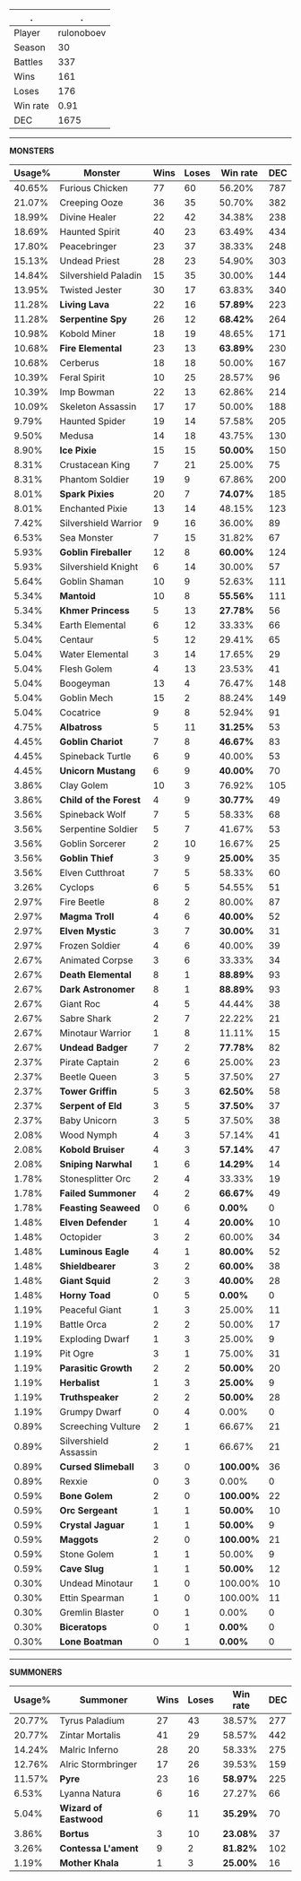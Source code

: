 .|.
|-|-
Player|rulonoboev
Season|30
Battles|337
Wins|161
Loses|176
Win rate|0.91
DEC|1675

---
**MONSTERS**

Usage%|Monster|Wins|Loses|Win rate|DEC|
-|-|-|-|-|-|
40.65%|Furious Chicken|77|60|56.20%|787|
21.07%|Creeping Ooze|36|35|50.70%|382|
18.99%|Divine Healer|22|42|34.38%|238|
18.69%|Haunted Spirit|40|23|63.49%|434|
17.80%|Peacebringer|23|37|38.33%|248|
15.13%|Undead Priest|28|23|54.90%|303|
14.84%|Silvershield Paladin|15|35|30.00%|144|
13.95%|Twisted Jester|30|17|63.83%|340|
11.28%|**Living Lava**|22|16|**57.89%**|223|
11.28%|**Serpentine Spy**|26|12|**68.42%**|264|
10.98%|Kobold Miner|18|19|48.65%|171|
10.68%|**Fire Elemental**|23|13|**63.89%**|230|
10.68%|Cerberus|18|18|50.00%|167|
10.39%|Feral Spirit|10|25|28.57%|96|
10.39%|Imp Bowman|22|13|62.86%|214|
10.09%|Skeleton Assassin|17|17|50.00%|188|
9.79%|Haunted Spider|19|14|57.58%|205|
9.50%|Medusa|14|18|43.75%|130|
8.90%|**Ice Pixie**|15|15|**50.00%**|150|
8.31%|Crustacean King|7|21|25.00%|75|
8.31%|Phantom Soldier|19|9|67.86%|200|
8.01%|**Spark Pixies**|20|7|**74.07%**|185|
8.01%|Enchanted Pixie|13|14|48.15%|123|
7.42%|Silvershield Warrior|9|16|36.00%|89|
6.53%|Sea Monster|7|15|31.82%|67|
5.93%|**Goblin Fireballer**|12|8|**60.00%**|124|
5.93%|Silvershield Knight|6|14|30.00%|57|
5.64%|Goblin Shaman|10|9|52.63%|111|
5.34%|**Mantoid**|10|8|**55.56%**|111|
5.34%|**Khmer Princess**|5|13|**27.78%**|56|
5.34%|Earth Elemental|6|12|33.33%|66|
5.04%|Centaur|5|12|29.41%|65|
5.04%|Water Elemental|3|14|17.65%|29|
5.04%|Flesh Golem|4|13|23.53%|41|
5.04%|Boogeyman|13|4|76.47%|148|
5.04%|Goblin Mech|15|2|88.24%|149|
5.04%|Cocatrice|9|8|52.94%|91|
4.75%|**Albatross**|5|11|**31.25%**|53|
4.45%|**Goblin Chariot**|7|8|**46.67%**|83|
4.45%|Spineback Turtle|6|9|40.00%|53|
4.45%|**Unicorn Mustang**|6|9|**40.00%**|70|
3.86%|Clay Golem|10|3|76.92%|105|
3.86%|**Child of the Forest**|4|9|**30.77%**|49|
3.56%|Spineback Wolf|7|5|58.33%|68|
3.56%|Serpentine Soldier|5|7|41.67%|53|
3.56%|Goblin Sorcerer|2|10|16.67%|25|
3.56%|**Goblin Thief**|3|9|**25.00%**|35|
3.56%|Elven Cutthroat|7|5|58.33%|60|
3.26%|Cyclops|6|5|54.55%|51|
2.97%|Fire Beetle|8|2|80.00%|87|
2.97%|**Magma Troll**|4|6|**40.00%**|52|
2.97%|**Elven Mystic**|3|7|**30.00%**|31|
2.97%|Frozen Soldier|4|6|40.00%|39|
2.67%|Animated Corpse|3|6|33.33%|34|
2.67%|**Death Elemental**|8|1|**88.89%**|93|
2.67%|**Dark Astronomer**|8|1|**88.89%**|93|
2.67%|Giant Roc|4|5|44.44%|38|
2.67%|Sabre Shark|2|7|22.22%|21|
2.67%|Minotaur Warrior|1|8|11.11%|15|
2.67%|**Undead Badger**|7|2|**77.78%**|82|
2.37%|Pirate Captain|2|6|25.00%|23|
2.37%|Beetle Queen|3|5|37.50%|27|
2.37%|**Tower Griffin**|5|3|**62.50%**|58|
2.37%|**Serpent of Eld**|3|5|**37.50%**|37|
2.37%|Baby Unicorn|3|5|37.50%|38|
2.08%|Wood Nymph|4|3|57.14%|41|
2.08%|**Kobold Bruiser**|4|3|**57.14%**|47|
2.08%|**Sniping Narwhal**|1|6|**14.29%**|14|
1.78%|Stonesplitter Orc|2|4|33.33%|19|
1.78%|**Failed Summoner**|4|2|**66.67%**|49|
1.78%|**Feasting Seaweed**|0|6|**0.00%**|0|
1.48%|**Elven Defender**|1|4|**20.00%**|10|
1.48%|Octopider|3|2|60.00%|34|
1.48%|**Luminous Eagle**|4|1|**80.00%**|52|
1.48%|**Shieldbearer**|3|2|**60.00%**|38|
1.48%|**Giant Squid**|2|3|**40.00%**|28|
1.48%|**Horny Toad**|0|5|**0.00%**|0|
1.19%|Peaceful Giant|1|3|25.00%|11|
1.19%|Battle Orca|2|2|50.00%|17|
1.19%|Exploding Dwarf|1|3|25.00%|9|
1.19%|Pit Ogre|3|1|75.00%|31|
1.19%|**Parasitic Growth**|2|2|**50.00%**|20|
1.19%|**Herbalist**|1|3|**25.00%**|9|
1.19%|**Truthspeaker**|2|2|**50.00%**|28|
1.19%|Grumpy Dwarf|0|4|0.00%|0|
0.89%|Screeching Vulture|2|1|66.67%|21|
0.89%|Silvershield Assassin|2|1|66.67%|21|
0.89%|**Cursed Slimeball**|3|0|**100.00%**|36|
0.89%|Rexxie|0|3|0.00%|0|
0.59%|**Bone Golem**|2|0|**100.00%**|22|
0.59%|**Orc Sergeant**|1|1|**50.00%**|10|
0.59%|**Crystal Jaguar**|1|1|**50.00%**|9|
0.59%|**Maggots**|2|0|**100.00%**|21|
0.59%|Stone Golem|1|1|50.00%|9|
0.59%|**Cave Slug**|1|1|**50.00%**|12|
0.30%|Undead Minotaur|1|0|100.00%|10|
0.30%|Ettin Spearman|1|0|100.00%|11|
0.30%|Gremlin Blaster|0|1|0.00%|0|
0.30%|**Biceratops**|0|1|**0.00%**|0|
0.30%|**Lone Boatman**|0|1|**0.00%**|0|

---
**SUMMONERS**

Usage%|Summoner|Wins|Loses|Win rate|DEC|
-|-|-|-|-|-|
20.77%|Tyrus Paladium|27|43|38.57%|277|
20.77%|Zintar Mortalis|41|29|58.57%|442|
14.24%|Malric Inferno|28|20|58.33%|275|
12.76%|Alric Stormbringer|17|26|39.53%|159|
11.57%|**Pyre**|23|16|**58.97%**|225|
6.53%|Lyanna Natura|6|16|27.27%|66|
5.04%|**Wizard of Eastwood**|6|11|**35.29%**|70|
3.86%|**Bortus**|3|10|**23.08%**|37|
3.26%|**Contessa L'ament**|9|2|**81.82%**|102|
1.19%|**Mother Khala**|1|3|**25.00%**|16|
